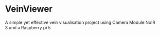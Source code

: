 # VeinViewer
A simple yet effective vein visualisation project using Camera Module NoIR 3 and a Raspberry pi 5
